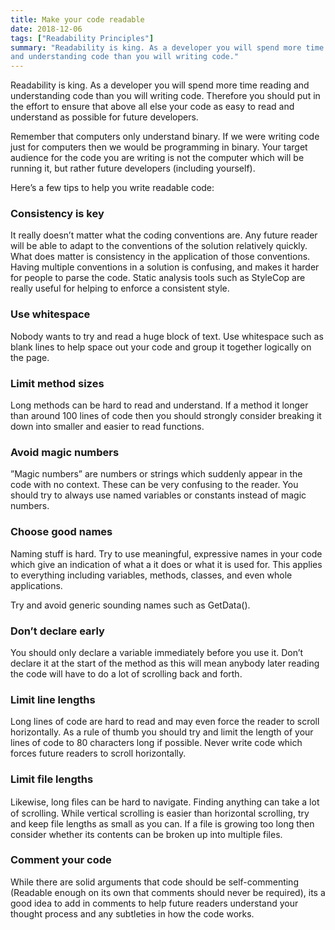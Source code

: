 ```yaml
---
title: Make your code readable
date: 2018-12-06
tags: ["Readability Principles"]
summary: "Readability is king. As a developer you will spend more time reading
and understanding code than you will writing code."
---
```


Readability is king. As a developer you will spend more time reading and
understanding code than you will writing code. Therefore you should put in the
effort to ensure that above all else your code as easy to read and understand as
possible for future developers.

Remember that computers only understand binary. If we were writing code just for
computers then we would be programming in binary. Your target audience for the
code you are writing is not the computer which will be running it, but rather
future developers (including yourself).

Here’s a few tips to help you write readable code:

### Consistency is key

It really doesn’t matter what the coding conventions are. Any future reader will
be able to adapt to the conventions of the solution relatively quickly. What
does matter is consistency in the application of those conventions. Having
multiple conventions in a solution is confusing, and makes it harder for people
to parse the code. Static analysis tools such as StyleCop are really useful for
helping to enforce a consistent style.

### Use whitespace

Nobody wants to try and read a huge block of text. Use whitespace such as blank
lines to help space out your code and group it together logically on the page.

### Limit method sizes

Long methods can be hard to read and understand. If a method it longer than
around 100 lines of code then you should strongly consider breaking it down into
smaller and easier to read functions.

### Avoid magic numbers

”Magic numbers” are numbers or strings which suddenly appear in the code with no
context. These can be very confusing to the reader. You should try to always use
named variables or constants instead of magic numbers.

### Choose good names

Naming stuff is hard. Try to use meaningful, expressive names in your code which
give an indication of what a it does or what it is used for. This applies to
everything including variables, methods, classes, and even whole applications.

Try and avoid generic sounding names such as GetData().

### Don’t declare early

You should only declare a variable immediately before you use it. Don’t declare
it at the start of the method as this will mean anybody later reading the code
will have to do a lot of scrolling back and forth.

### Limit line lengths

Long lines of code are hard to read and may even force the reader to scroll
horizontally. As a rule of thumb you should try and limit the length of your
lines of code to 80 characters long if possible. Never write code which forces
future readers to scroll horizontally.

### Limit file lengths

Likewise, long ﬁles can be hard to navigate. Finding anything can take a lot of
scrolling. While vertical scrolling is easier than horizontal scrolling, try and
keep file lengths as small as you can. If a file is growing too long then
consider whether its contents can be broken up into multiple files.

### Comment your code

While there are solid arguments that code should be self-commenting (Readable
enough on its own that comments should never be required), its a good idea to
add in comments to help future readers understand your thought process and any
subtleties in how the code works.
